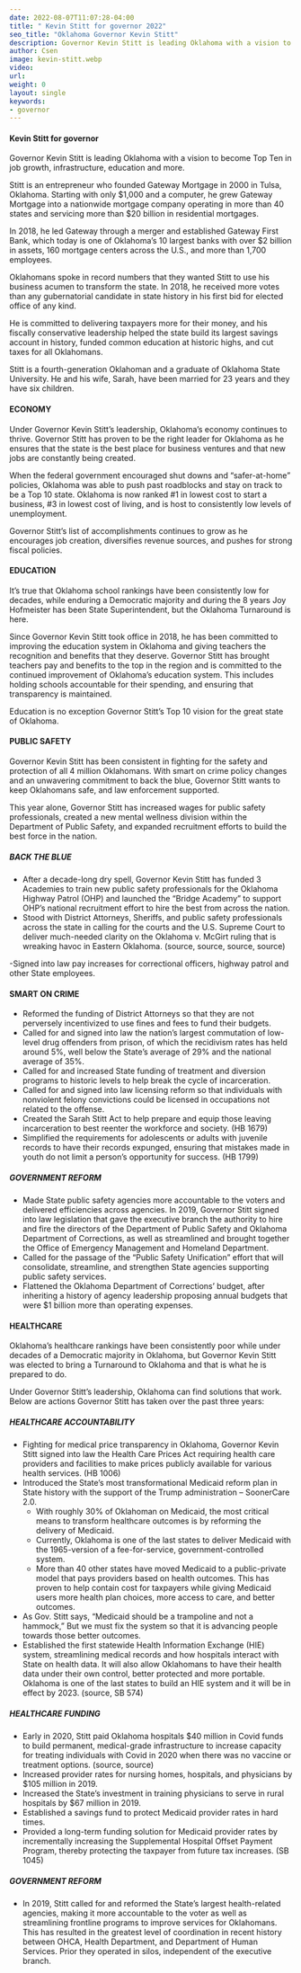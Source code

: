 ```yaml
---
date: 2022-08-07T11:07:28-04:00
title: " Kevin Stitt for governor 2022"
seo_title: "Oklahoma Governor Kevin Stitt"
description: Governor Kevin Stitt is leading Oklahoma with a vision to become Top Ten in job growth, infrastructure, education and more.
author: Csen
image: kevin-stitt.webp
video:
url: 
weight: 0
layout: single
keywords:
- governor 
---
```

#### Kevin Stitt for governor 
Governor Kevin Stitt is leading Oklahoma with a vision to become Top Ten in job growth, infrastructure, education and more.

Stitt is an entrepreneur who founded Gateway Mortgage in 2000 in Tulsa, Oklahoma. Starting with only $1,000 and a computer, he grew Gateway Mortgage into a nationwide mortgage company operating in more than 40 states and servicing more than $20 billion in residential mortgages. 

In 2018, he led Gateway through a merger and established Gateway First Bank, which today is one of Oklahoma’s 10 largest banks with over $2 billion in assets, 160 mortgage centers across the U.S., and more than 1,700 employees.

Oklahomans spoke in record numbers that they wanted Stitt to use his business acumen to transform the state. In 2018, he received more votes than any gubernatorial candidate in state history in his first bid for elected office of any kind.

He is committed to delivering taxpayers more for their money, and his fiscally conservative leadership helped the state build its largest savings account in history, funded common education at historic highs, and cut taxes for all Oklahomans. 

Stitt is a fourth-generation Oklahoman and a graduate of Oklahoma State University. He and his wife, Sarah, have been married for 23 years and they have six children.

#### ECONOMY
Under Governor Kevin Stitt’s leadership, Oklahoma’s economy continues to thrive. Governor Stitt has proven to be the right leader for Oklahoma as he ensures that the state is the best place for business ventures and that new jobs are constantly being created. 

When the federal government encouraged shut downs and “safer-at-home” policies, Oklahoma was able to push past roadblocks and stay on track to be a Top 10 state. Oklahoma is now ranked #1 in lowest cost to start a business, #3 in lowest cost of living, and is host to consistently low levels of unemployment.

Governor Stitt’s list of accomplishments continues to grow as he encourages job creation, diversifies revenue sources, and pushes for strong fiscal policies.

#### EDUCATION
It’s true that Oklahoma school rankings have been consistently low for decades, while enduring a Democratic majority and during the 8 years Joy Hofmeister has been State Superintendent, but the Oklahoma Turnaround is here.

Since Governor Kevin Stitt took office in 2018, he has been committed to improving the education system in Oklahoma and giving teachers the recognition and benefits that they deserve. Governor Stitt has brought teachers pay and benefits to the top in the region and is committed to the continued improvement of Oklahoma’s education system. This includes holding schools accountable for their spending, and ensuring that transparency is maintained.

Education is no exception Governor Stitt’s Top 10 vision for the great state of Oklahoma.

#### PUBLIC SAFETY
Governor Kevin Stitt has been consistent in fighting for the safety and protection of all 4 million Oklahomans. With smart on crime policy changes and an unwavering commitment to back the blue, Governor Stitt wants to keep Oklahomans safe, and law enforcement supported.

This year alone, Governor Stitt has increased wages for public safety professionals, created a new mental wellness division within the Department of Public Safety, and expanded recruitment efforts to build the best force in the nation.

##### BACK THE BLUE

- After a decade-long dry spell, Governor Kevin Stitt has funded 3 Academies to train new public safety professionals for the Oklahoma Highway Patrol (OHP) and launched the “Bridge Academy” to support OHP’s national recruitment effort to hire the best from across the nation. 
- Stood with District Attorneys, Sheriffs, and public safety professionals across the state in calling for the courts and the U.S. Supreme Court to deliver much-needed clarity on the Oklahoma v. McGirt ruling that is wreaking havoc in Eastern Oklahoma. (source, source, source, source)

-Signed into law pay increases for correctional officers, highway patrol and other State employees. 

#### SMART ON CRIME

- Reformed the funding of District Attorneys so that they are not perversely incentivized to use fines and fees to fund their budgets. 
- Called for and signed into law the nation’s largest commutation of low-level drug offenders from prison, of which the recidivism rates has held around 5%, well below the State’s average of 29% and the national average of 35%. 
- Called for and increased State funding of treatment and diversion programs to historic levels to help break the cycle of incarceration. 
- Called for and signed into law licensing reform so that individuals with nonviolent felony convictions could be licensed in occupations not related to the offense. 
- Created the Sarah Stitt Act to help prepare and equip those leaving incarceration to best reenter the workforce and society. (HB 1679)
- Simplified the requirements for adolescents or adults with juvenile records to have their records expunged, ensuring that mistakes made in youth do not limit a person’s opportunity for success. (HB 1799)

##### GOVERNMENT REFORM

- Made State public safety agencies more accountable to the voters and delivered efficiencies across agencies. In 2019, Governor Stitt signed into law legislation that gave the executive branch the authority to hire and fire the directors of the Department of Public Safety and Oklahoma Department of Corrections, as well as streamlined and brought together the Office of Emergency Management and Homeland Department.
- Called for the passage of the “Public Safety Unification” effort that will consolidate, streamline, and strengthen State agencies supporting public safety services. 
- Flattened the Oklahoma Department of Corrections’ budget, after inheriting a history of agency leadership proposing annual budgets that were $1 billion more than operating expenses. 

#### HEALTHCARE
Oklahoma’s healthcare rankings have been consistently poor while under decades of a Democratic majority in Oklahoma, but Governor Kevin Stitt was elected to bring a Turnaround to Oklahoma and that is what he is prepared to do.

Under Governor Stitt’s leadership, Oklahoma can find solutions that work. Below are actions Governor Stitt has taken over the past three years:

##### HEALTHCARE ACCOUNTABILITY

- Fighting for medical price transparency in Oklahoma, Governor Kevin Stitt signed into law the Health Care Prices Act requiring health care providers and facilities to make prices publicly available for various health services. (HB 1006)
- Introduced the State’s most transformational Medicaid reform plan in State history with the support of the Trump administration – SoonerCare 2.0. 
    - With roughly 30% of Oklahoman on Medicaid, the most critical means to transform healthcare outcomes is by reforming the delivery of Medicaid. 
    - Currently, Oklahoma is one of the last states to deliver Medicaid with the 1965-version of a fee-for-service, government-controlled system. 
    - More than 40 other states have moved Medicaid to a public-private model that pays providers based on health outcomes. This has proven to help contain cost for taxpayers while giving Medicaid users more health plan choices, more access to care, and better outcomes. 
- As Gov. Stitt says, “Medicaid should be a trampoline and not a hammock,” But we must fix the system so that it is advancing people towards those better outcomes. 
- Established the first statewide Health Information Exchange (HIE) system, streamlining medical records and how hospitals interact with State on health data. It will also allow Oklahomans to have their health data under their own control, better protected and more portable. Oklahoma is one of the last states to build an HIE system and it will be in effect by 2023.  (source, SB 574)

##### HEALTHCARE FUNDING

- Early in 2020, Stitt paid Oklahoma hospitals $40 million in Covid funds to build permanent, medical-grade infrastructure to increase capacity for treating individuals with Covid in 2020 when there was no vaccine or treatment options. (source, source)
- Increased provider rates for nursing homes, hospitals, and physicians by $105 million in 2019. 
- Increased the State’s investment in training physicians to serve in rural hospitals by $67 million in 2019. 
- Established a savings fund to protect Medicaid provider rates in hard times. 
- Provided a long-term funding solution for Medicaid provider rates by incrementally increasing the Supplemental Hospital Offset Payment Program, thereby protecting the taxpayer from future tax increases. (SB 1045)

##### GOVERNMENT REFORM

- In 2019, Stitt called for and reformed the State’s largest health-related agencies, making it more accountable to the voter as well as streamlining frontline programs to improve services for Oklahomans. This has resulted in the greatest level of coordination in recent history between OHCA, Health Department, and Department of Human Services. Prior they operated in silos, independent of the executive branch.
